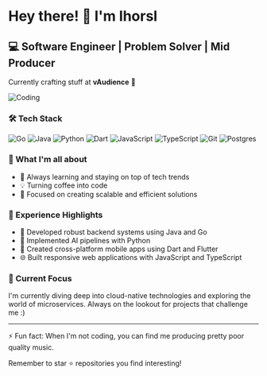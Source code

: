 # Hey there! 👋 I'm lhorsl

## 💻 Software Engineer | Problem Solver | Mid Producer

Currently crafting stuff at **vAudience** 🚀

![Coding]([https://giphy.com/gifs/JIX9t2j0ZTN9S])

### 🛠️ Tech Stack

![Go](https://img.shields.io/badge/go-%2300ADD8.svg?&style=for-the-badge&logo=go&logoColor=white)
![Java](https://img.shields.io/badge/java-%23ED8B00.svg?&style=for-the-badge&logo=java&logoColor=white)
![Python](https://img.shields.io/badge/python%20-%2314354C.svg?&style=for-the-badge&logo=python&logoColor=white)
![Dart](https://img.shields.io/badge/dart-%230175C2.svg?&style=for-the-badge&logo=dart&logoColor=white)
![JavaScript](https://img.shields.io/badge/javascript%20-%23323330.svg?&style=for-the-badge&logo=javascript&logoColor=%23F7DF1E)
![TypeScript](https://shields.io/badge/typescript-3178C6?logo=typescript&logoColor=FFF&style=for-the-badge)
![Git](https://img.shields.io/badge/git%20-%23F05033.svg?&style=for-the-badge&logo=git&logoColor=white)
![Postgres](https://img.shields.io/badge/postgres-%23316192.svg?&style=for-the-badge&logo=postgresql&logoColor=white)

### 🚀 What I'm all about

- 🌱 Always learning and staying on top of tech trends
- 💡 Turning coffee into code
- 🎯 Focused on creating scalable and efficient solutions

### 💼 Experience Highlights

- 🔧 Developed robust backend systems using Java and Go
- 🐍 Implemented AI pipelines with Python
- 📱 Created cross-platform mobile apps using Dart and Flutter
- 🌐 Built responsive web applications with JavaScript and TypeScript

### 🎯 Current Focus

I'm currently diving deep into cloud-native technologies and exploring the world of microservices. Always on the lookout for projects that challenge me :)

---

⚡ Fun fact: When I'm not coding, you can find me producing pretty poor quality music.

Remember to star ⭐ repositories you find interesting!
